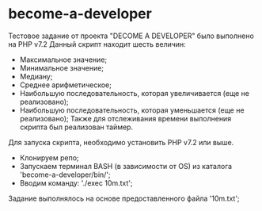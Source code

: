 # become-a-developer
Тестовое задание от проекта "DECOME A DEVELOPER" было выполнено на PHP v7.2
Данный скрипт находит шесть величин:
 - Максимальное значение;
 - Минимальное значение;
 - Медиану;
 - Среднее арифметическое;
 - Наибольшую последовательность, которая увеличивается (еще не реализовано);
 - Наибольшую последовательность, которая уменьшается (еще не реализовано);
Также для отслеживания времени выполнения скрипта был реализован таймер.

Для запуска скрипта, необходимо установить PHP v7.2 или выше.

 - Клонируем репо;
 - Запускаем терминал BASH (в зависимости от OS) из каталога 'become-a-developer/bin/';
 - Вводим команду: './exec 10m.txt';

Задание выполнялось на основе предоставленного файла '10m.txt';